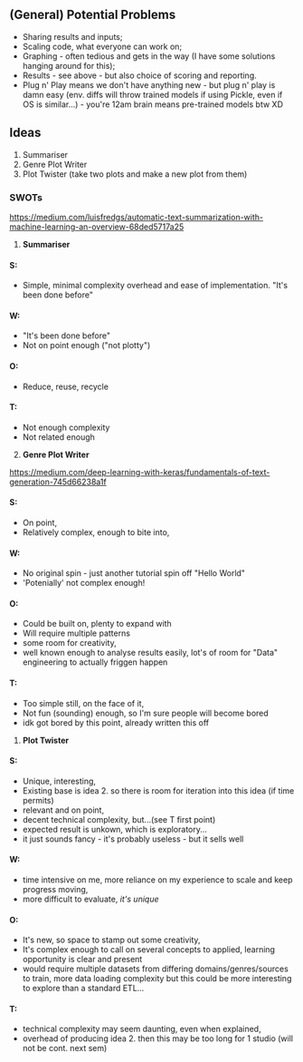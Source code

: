 ## (General) Potential Problems

* Sharing results and inputs;
* Scaling code, what everyone can work on;
* Graphing - often tedious and gets in the way (I have some solutions hanging around for this);
* Results - see above - but also choice of scoring and reporting.
* Plug n' Play means we don't have anything new - but plug n' play is damn easy (env. diffs will throw trained models if using Pickle, even if OS is similar...) - you're 12am brain means pre-trained models btw XD

## Ideas

1. Summariser
2. Genre Plot Writer
3. Plot Twister (take two plots and make a new plot from them)

### SWOTs
https://medium.com/luisfredgs/automatic-text-summarization-with-machine-learning-an-overview-68ded5717a25

1. **Summariser**
#### S:
* Simple, minimal complexity overhead and ease of implementation. "It's been done before"
#### W: 
* "It's been done before"
* Not on point enough ("not plotty")
#### O:
* Reduce, reuse, recycle
#### T: 
* Not enough complexity
* Not related enough

2. **Genre Plot Writer**

https://medium.com/deep-learning-with-keras/fundamentals-of-text-generation-745d66238a1f

#### S:
* On point,
* Relatively complex, enough to bite into,
#### W: 
* No original spin - just another tutorial spin off "Hello World"
* 'Potenially' not complex enough!
#### O:
* Could be built on, plenty to expand with
* Will require multiple patterns
* some room for creativity,
* well known enough to analyse results easily, lot's of room for "Data" engineering to actually friggen happen
#### T: 
* Too simple still, on the face of it,
* Not fun (sounding) enough, so I'm sure people will become bored
* idk got bored by this point, already written this off

1. **Plot Twister**
#### S:
* Unique, interesting,
* Existing base is idea 2. so there is room for iteration into this idea (if time permits)
* relevant and on point,
* decent technical complexity, but...(see T first point)
* expected result is unkown, which is exploratory...
* it just sounds fancy - it's probably useless - but it sells well
#### W: 
* time intensive on me, more reliance on my experience to scale and keep progress moving,
* more difficult to evaluate, *it's unique*
#### O:
* It's new, so space to stamp out some creativity,
* It's complex enough to call on several concepts to applied, learning opportunity is clear and present
* would require multiple datasets from differing domains/genres/sources to train, more data loading complexity but this could be more interesting to explore than a standard ETL...
#### T: 
* technical complexity may seem daunting, even when explained, 
* overhead of producing idea 2. then this may be too long for 1 studio (will not be cont. next sem)
